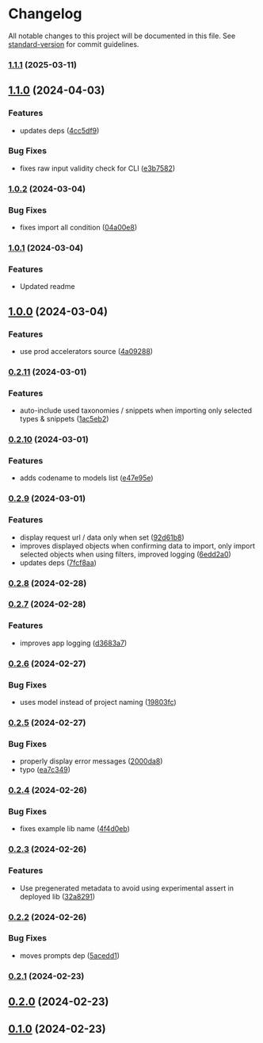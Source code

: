 # Changelog

All notable changes to this project will be documented in this file. See [standard-version](https://github.com/conventional-changelog/standard-version) for commit guidelines.

### [1.1.1](https://github.com/Kontent-ai-consulting/kontent-ai-model-accelerator/compare/v1.1.0...v1.1.1) (2025-03-11)

## [1.1.0](https://github.com/Kontent-ai-consulting/kontent-ai-model-accelerator/compare/v1.0.2...v1.1.0) (2024-04-03)


### Features

* updates deps ([4cc5df9](https://github.com/Kontent-ai-consulting/kontent-ai-model-accelerator/commit/4cc5df9fa99a89f209a4454d66a40c8789acf34f))


### Bug Fixes

* fixes raw input validity check for CLI ([e3b7582](https://github.com/Kontent-ai-consulting/kontent-ai-model-accelerator/commit/e3b75822d47564b9b4858cd335b7a4105ee73e69))

### [1.0.2](https://github.com/Kontent-ai-consulting/kontent-ai-model-accelerator/compare/v1.0.1...v1.0.2) (2024-03-04)


### Bug Fixes

* fixes import all condition ([04a00e8](https://github.com/Kontent-ai-consulting/kontent-ai-model-accelerator/commit/04a00e8d16f5ea4b7ca3ad8a8a5c17fa9e805d33))

### [1.0.1](https://github.com/Kontent-ai-consulting/kontent-ai-model-accelerator/compare/v1.0.0...v1.0.1) (2024-03-04)

### Features

* Updated readme

## [1.0.0](https://github.com/Kontent-ai-consulting/kontent-ai-model-accelerator/compare/v0.2.11...v1.0.0) (2024-03-04)


### Features

* use prod accelerators source ([4a09288](https://github.com/Kontent-ai-consulting/kontent-ai-model-accelerator/commit/4a092882251e538eb3787825f94ed9a2785ce2d5))

### [0.2.11](https://github.com/Kontent-ai-consulting/kontent-ai-model-accelerator/compare/v0.2.10...v0.2.11) (2024-03-01)


### Features

* auto-include used taxonomies / snippets when importing only selected types & snippets ([1ac5eb2](https://github.com/Kontent-ai-consulting/kontent-ai-model-accelerator/commit/1ac5eb202d19c4e84af61501f72cdd26f9ea5c96))

### [0.2.10](https://github.com/Kontent-ai-consulting/kontent-ai-model-accelerator/compare/v0.2.9...v0.2.10) (2024-03-01)


### Features

* adds codename to models list ([e47e95e](https://github.com/Kontent-ai-consulting/kontent-ai-model-accelerator/commit/e47e95e053a78cb919cb009e71e42779a91ecc47))

### [0.2.9](https://github.com/Kontent-ai-consulting/kontent-ai-model-accelerator/compare/v0.2.8...v0.2.9) (2024-03-01)


### Features

* display request url / data only when set ([92d61b8](https://github.com/Kontent-ai-consulting/kontent-ai-model-accelerator/commit/92d61b8c9574a90ebe214ecbed7a2ca54e3dee8a))
* improves displayed objects when confirming data to import, only import selected objects when using filters, improved logging ([6edd2a0](https://github.com/Kontent-ai-consulting/kontent-ai-model-accelerator/commit/6edd2a09ee0e73c714c5794c63ac73ac32f6a8c6))
* updates deps ([7fcf8aa](https://github.com/Kontent-ai-consulting/kontent-ai-model-accelerator/commit/7fcf8aa117bf70c2ed09b6973868ce88b950ea23))

### [0.2.8](https://github.com/Kontent-ai-consulting/kontent-ai-model-accelerator/compare/v0.2.7...v0.2.8) (2024-02-28)

### [0.2.7](https://github.com/Kontent-ai-consulting/kontent-ai-model-accelerator/compare/v0.2.6...v0.2.7) (2024-02-28)


### Features

* improves app logging ([d3683a7](https://github.com/Kontent-ai-consulting/kontent-ai-model-accelerator/commit/d3683a7267d3d3d8dda3c01a54d3aeccd21d003f))

### [0.2.6](https://github.com/Kontent-ai-consulting/kontent-ai-model-accelerator/compare/v0.2.5...v0.2.6) (2024-02-27)


### Bug Fixes

* uses model instead of project naming ([19803fc](https://github.com/Kontent-ai-consulting/kontent-ai-model-accelerator/commit/19803fc797170052c14fd2f122576e60d3c4517e))

### [0.2.5](https://github.com/Kontent-ai-consulting/kontent-ai-model-accelerator/compare/v0.2.4...v0.2.5) (2024-02-27)


### Bug Fixes

* properly display error messages ([2000da8](https://github.com/Kontent-ai-consulting/kontent-ai-model-accelerator/commit/2000da811718e6bc95ebfdf59ffeb3c7af13927f))
* typo ([ea7c349](https://github.com/Kontent-ai-consulting/kontent-ai-model-accelerator/commit/ea7c349271b2101dc8ab07a0559f521f81f75263))

### [0.2.4](https://github.com/Kontent-ai-consulting/kontent-ai-model-accelerator/compare/v0.2.3...v0.2.4) (2024-02-26)


### Bug Fixes

* fixes example lib name ([4f4d0eb](https://github.com/Kontent-ai-consulting/kontent-ai-model-accelerator/commit/4f4d0eb0dc4c376b02f0efb4467186402b4a73a4))

### [0.2.3](https://github.com/Kontent-ai-consulting/kontent-ai-model-accelerator/compare/v0.2.2...v0.2.3) (2024-02-26)


### Features

* Use pregenerated metadata to avoid using experimental assert in deployed lib ([32a8291](https://github.com/Kontent-ai-consulting/kontent-ai-model-accelerator/commit/32a829126480973e2ad15da017bad88c19ab4337))

### [0.2.2](https://github.com/Kontent-ai-consulting/kontent-ai-model-accelerator/compare/v0.2.1...v0.2.2) (2024-02-26)


### Bug Fixes

* moves prompts dep ([5acedd1](https://github.com/Kontent-ai-consulting/kontent-ai-model-accelerator/commit/5acedd123e43233cf880cb98dc434ef9cd95d272))

### [0.2.1](https://github.com/Kontent-ai-consulting/kontent-ai-model-accelerator/compare/v0.2.0...v0.2.1) (2024-02-23)

## [0.2.0](https://github.com/Kontent-ai-consulting/kontent-ai-model-accelerator/compare/v0.1.0...v0.2.0) (2024-02-23)

## [0.1.0](https://github.com/Kontent-ai-consulting/kontent-ai-model-accelerator/compare/v0.0.2...v0.1.0) (2024-02-23)
